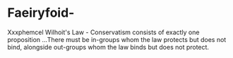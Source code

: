 # Faeiryfoid-
Xxxphemcel
Wilhoit's Law - Conservatism consists of exactly one proposition …There must be in-groups whom the law protects but does not bind, alongside out-groups whom the law binds but does not protect.


